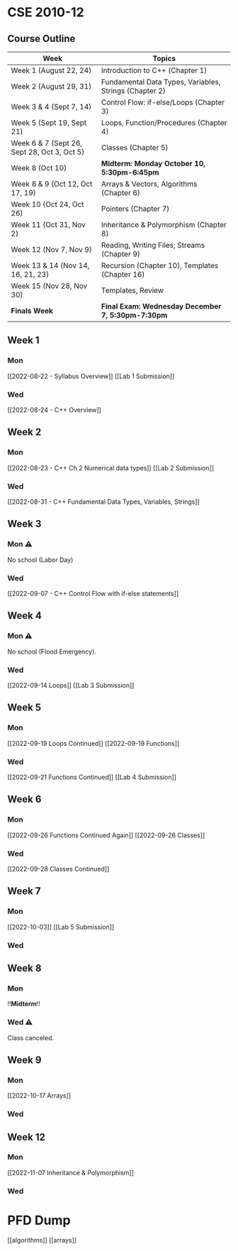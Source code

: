 # CSE 2010-12

## Course Outline
|**Week**|**Topics**|
|-|-|
|Week 1 (August 22, 24)|Introduction to C++ (Chapter 1)|
|Week 2 (August 29, 31)|Fundamental Data Types, Variables, Strings (Chapter 2)|
|Week 3 & 4 (Sept 7, 14)|Control Flow: if-else/Loops (Chapter 3)|
|Week 5 (Sept 19, Sept 21)|Loops, Function/Procedures (Chapter 4)|
|Week 6 & 7 (Sept 26, Sept 28, Oct 3, Oct 5)|Classes (Chapter 5)|
|Week 8 (Oct 10)|**Midterm: Monday October 10, 5:30pm-6:45pm**|
|Week 8 & 9 (Oct 12, Oct 17, 19)|Arrays & Vectors, Algorithms (Chapter 6)|
|Week 10 (Oct 24, Oct 26)|Pointers (Chapter 7)|
|Week 11 (Oct 31, Nov 2)|Inheritance & Polymorphism (Chapter 8)|
|Week 12 (Nov 7, Nov 9)|Reading, Writing Files; Streams (Chapter 9)|
|Week 13 & 14 (Nov 14, 16, 21, 23)|Recursion (Chapter 10), Templates (Chapter 16)|
|Week 15 (Nov 28, Nov 30)|Templates, Review|
|**Finals Week**|**Final Exam: Wednesday December 7, 5:30pm-7:30pm**|

## Week 1
### Mon
[[2022-08-22 - Syllabus Overview]]
[[Lab 1 Submission]]
### Wed
[[2022-08-24 - C++ Overview]]


## Week 2
### Mon
[[2022-08-23 - C++ Ch 2 Numerical data types]]
[[Lab 2 Submission]]

### Wed
[[2022-08-31 - C++ Fundamental Data Types, Variables, Strings]]


## Week 3
### Mon ⚠️
No school (Labor Day)

### Wed
[[2022-09-07 - C++ Control Flow with if-else statements]]


## Week 4
### Mon ⚠️
No school (Flood Emergency).


### Wed
[[2022-09-14 Loops]]
[[Lab 3 Submission]]


## Week 5
### Mon
[[2022-09-19 Loops Continued]]
[[2022-09-19 Functions]]


### Wed
[[2022-09-21 Functions Continued]]
[[Lab 4 Submission]]


## Week 6
### Mon
[[2022-09-26 Functions Continued Again]]
[[2022-09-26 Classes]]

### Wed
[[2022-09-28 Classes Continued]]


## Week 7
### Mon
[[2022-10-03]]
[[Lab 5 Submission]]

### Wed


## Week 8
### Mon
!!**Midterm**!!

### Wed ⚠️
Class canceled.

## Week 9
### Mon
[[2022-10-17 Arrays]]

### Wed


## Week 12
### Mon
[[2022-11-07 Inheritance & Polymorphism]]

### Wed


# PFD Dump
[[algorithms]]
[[arrays]]
